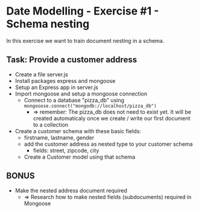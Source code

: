 # Date Modelling - Exercise #1 - Schema nesting

In this exercise we want to train document nesting in a schema.

## Task: Provide a customer address

* Create a file server.js
* Install packages express and mongoose
* Setup an Express app in server.js
* Import mongoose and setup a mongoose connection
    * Connect to a database "pizza_db" using
        `mongooose.connect("mongodb://localhost/pizza_db")`
        * => remember: The pizza_db does not need to exist yet. It will be created automaticaly once we create / write our first document to a collection
* Create a customer schema with these basic fields: 
    * firstname, lastname, gender
    * add the customer address as nested type to your customer schema
        * fields: street, zipcode, city
    * Create a Customer model using that schema
          

## BONUS

* Make the nested address document required 
    * => Research how to make nested fields (subdocuments) required in Mongoose

